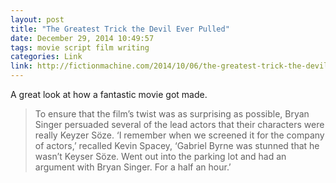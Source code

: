 ```yaml
---
layout: post
title: "The Greatest Trick the Devil Ever Pulled"
date: December 29, 2014 10:49:57
tags: movie script film writing
categories: Link
link: http://fictionmachine.com/2014/10/06/the-greatest-trick-the-devil-ever-pulled-the-usual-suspects-1995/
---
```


A great look at how a fantastic movie got made.

> To ensure that the film’s twist was as surprising as possible, Bryan Singer persuaded several of the lead actors that their characters were really Keyzer Söze. ‘I remember when we screened it for the company of actors,’ recalled Kevin Spacey, ‘Gabriel Byrne was stunned that he wasn’t Keyser Söze. Went out into the parking lot and had an argument with Bryan Singer. For a half an hour.’